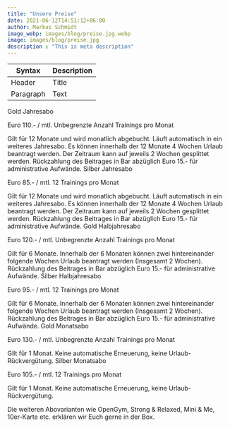 ```yaml
---
title: "Unsere Preise"
date: 2021-06-12T14:51:12+06:00
author: Markus Schmidt
image_webp: images/blog/preise.jpg.webp
image: images/blog/preise.jpg
description : "This is meta description"
---
```


| Syntax      | Description |
| ----------- | ----------- |
| Header      | Title       |
| Paragraph   | Text        |

Gold Jahresabo
	

Euro 110.- / mtl.
Unbegrenzte Anzahl
Trainings pro Monat

Gilt für 12 Monate und wird monatlich abgebucht. Läuft automatisch in ein weiteres Jahresabo. Es können innerhalb der 12 Monate
4 Wochen Urlaub beantragt werden. Der Zeitraum kann auf jeweils 2 Wochen gesplittet werden. Rückzahlung des Beitrages in Bar abzüglich Euro 15.- für administrative Aufwände.
Silber Jahresabo
	

Euro 85.- / mtl.
12 Trainings pro Monat

Gilt für 12 Monate und wird monatlich abgebucht. Läuft automatisch in ein weiteres Jahresabo. Es können innerhalb der 12 Monate
4 Wochen Urlaub beantragt werden. Der Zeitraum kann auf jeweils 2 Wochen gesplittet werden. Rückzahlung des Beitrages in Bar abzüglich Euro 15.- für administrative Aufwände.
Gold Halbjahresabo
	

Euro 120.- / mtl.
Unbegrenzte Anzahl
Trainings pro Monat

Gilt für 6 Monate. Innerhalb der 6 Monaten können zwei hintereinander folgende Wochen Urlaub beantragt werden (Insgesamt 2 Wochen). Rückzahlung des Beitrages in Bar abzüglich Euro 15.- für administrative Aufwände.
Silber Halbjahresabo
	

Euro 95.- / mtl.
12 Trainings pro Monat

Gilt für 6 Monate. Innerhalb der 6 Monaten können zwei hintereinander folgende Wochen Urlaub beantragt werden (Insgesamt 2 Wochen). Rückzahlung des Beitrages in Bar abzüglich Euro 15.- für administrative Aufwände.
Gold Monatsabo
	

Euro 130.- / mtl.
Unbegrenzte Anzahl
Trainings pro Monat

Gilt für 1 Monat. Keine automatische Erneuerung, keine Urlaub-Rückvergütung.
Silber Monatsabo
	

Euro 105.- / mtl.
12 Trainings pro Monat

Gilt für 1 Monat. Keine automatische Erneuerung, keine Urlaub-Rückvergütung.

Die weiteren Abovarianten wie OpenGym, Strong & Relaxed, Mini & Me, 10er-Karte etc. erklären wir Euch gerne in der Box.